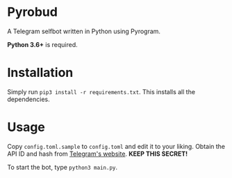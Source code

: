 # Pyrobud

A Telegram selfbot written in Python using Pyrogram.

**Python 3.6+** is required.

# Installation
Simply run `pip3 install -r requirements.txt`. This installs all the dependencies.

# Usage
Copy `config.toml.sample` to `config.toml` and edit it to your liking.
Obtain the API ID and hash from [Telegram's website](https://my.telegram.org/apps).
**KEEP THIS SECRET!**

To start the bot, type `python3 main.py`.

